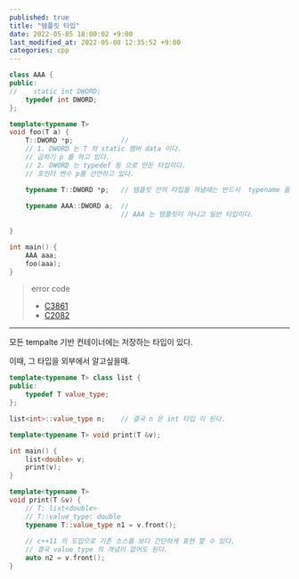 ```yaml
---
published: true
title: "템플릿 타입"
date: 2022-05-05 18:00:02 +9:00
last_modified_at: 2022-05-08 12:35:52 +9:00
categories: cpp
---
```

```cpp
class AAA {
public:
//    static int DWORD;
    typedef int DWORD;
};

template<typename T>
void foo(T a) {
    T::DWORD *p;            //
    // 1. DWORD 는 T 의 static 멤버 data 이다.
    // 곱하기 p 를 하고 있다.
    // 2. DWORD 는 typedef 등 으로 만든 타입이다.
    // 포인터 변수 p를 선언하고 있다.

    typename T::DWORD *p;   // 템플릿 안의 타입을 꺼낼때는 반드시  typename 을 표기해야 한다.
    
    typename AAA::DWORD a;  //
                            // AAA 는 템플릿이 아니고 일반 타입이다.
    
}

int main() {
    AAA aaa;
    foo(aaa);
}
```
[C3861]: https://docs.microsoft.com/ko-kr/cpp/error-messages/compiler-errors-2/compiler-error-c3861
[C2082]: https://docs.microsoft.com/ko-kr/cpp/error-messages/compiler-errors-1/compiler-error-c2082
> error code
>- [C3861][]
>- [C2082][]
---
모든 tempalte 기반 컨테이너에는 저장하는 타입이 있다.<p>
이때, 그 타입을 외부에서 알고싶을때.
```cpp
template<typename T> class list {
public:
    typedef T value_type;
};

list<int>::value_type n;    // 결국 n 은 int 타입 이 된다.

template<typename T> void print(T &v);

int main() {
    list<double> v;
    print(v);
}

template<typename T>
void print(T &v) {
    // T: list<double>
    // T::value_type: double
    typename T::value_type n1 = v.front();
    
    // c++11 의 도입으로 기존 소스를 보다 간단하게 표현 할 수 있다.
    // 결국 value_type 의 개념이 없어도 된다.
    auto n2 = v.front();
}
```